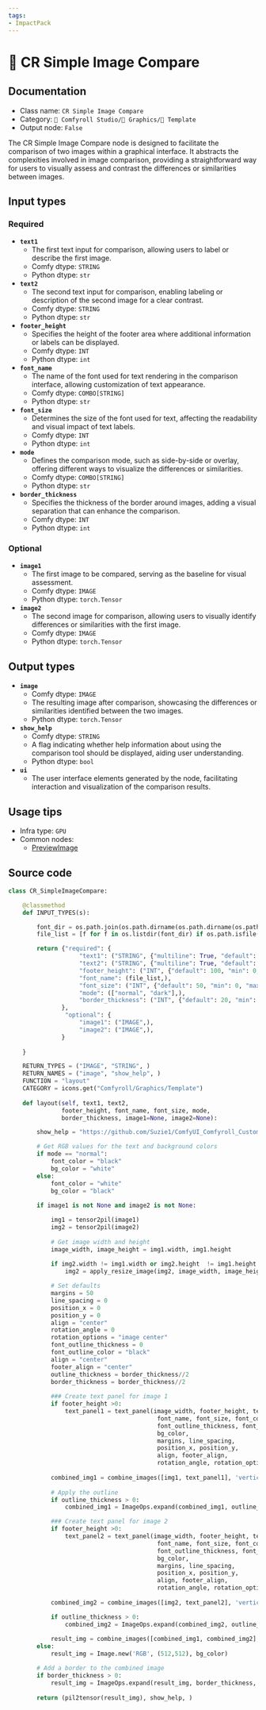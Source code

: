 ```yaml
---
tags:
- ImpactPack
---
```


# 📱 CR Simple Image Compare
## Documentation
- Class name: `CR Simple Image Compare`
- Category: `🧩 Comfyroll Studio/👾 Graphics/📱 Template`
- Output node: `False`

The CR Simple Image Compare node is designed to facilitate the comparison of two images within a graphical interface. It abstracts the complexities involved in image comparison, providing a straightforward way for users to visually assess and contrast the differences or similarities between images.
## Input types
### Required
- **`text1`**
    - The first text input for comparison, allowing users to label or describe the first image.
    - Comfy dtype: `STRING`
    - Python dtype: `str`
- **`text2`**
    - The second text input for comparison, enabling labeling or description of the second image for a clear contrast.
    - Comfy dtype: `STRING`
    - Python dtype: `str`
- **`footer_height`**
    - Specifies the height of the footer area where additional information or labels can be displayed.
    - Comfy dtype: `INT`
    - Python dtype: `int`
- **`font_name`**
    - The name of the font used for text rendering in the comparison interface, allowing customization of text appearance.
    - Comfy dtype: `COMBO[STRING]`
    - Python dtype: `str`
- **`font_size`**
    - Determines the size of the font used for text, affecting the readability and visual impact of text labels.
    - Comfy dtype: `INT`
    - Python dtype: `int`
- **`mode`**
    - Defines the comparison mode, such as side-by-side or overlay, offering different ways to visualize the differences or similarities.
    - Comfy dtype: `COMBO[STRING]`
    - Python dtype: `str`
- **`border_thickness`**
    - Specifies the thickness of the border around images, adding a visual separation that can enhance the comparison.
    - Comfy dtype: `INT`
    - Python dtype: `int`
### Optional
- **`image1`**
    - The first image to be compared, serving as the baseline for visual assessment.
    - Comfy dtype: `IMAGE`
    - Python dtype: `torch.Tensor`
- **`image2`**
    - The second image for comparison, allowing users to visually identify differences or similarities with the first image.
    - Comfy dtype: `IMAGE`
    - Python dtype: `torch.Tensor`
## Output types
- **`image`**
    - Comfy dtype: `IMAGE`
    - The resulting image after comparison, showcasing the differences or similarities identified between the two images.
    - Python dtype: `torch.Tensor`
- **`show_help`**
    - Comfy dtype: `STRING`
    - A flag indicating whether help information about using the comparison tool should be displayed, aiding user understanding.
    - Python dtype: `bool`
- **`ui`**
    - The user interface elements generated by the node, facilitating interaction and visualization of the comparison results.
## Usage tips
- Infra type: `GPU`
- Common nodes:
    - [PreviewImage](../../Comfy/Nodes/PreviewImage.md)



## Source code
```python
class CR_SimpleImageCompare:

    @classmethod
    def INPUT_TYPES(s):

        font_dir = os.path.join(os.path.dirname(os.path.dirname(os.path.realpath(__file__))), "fonts")       
        file_list = [f for f in os.listdir(font_dir) if os.path.isfile(os.path.join(font_dir, f)) and f.lower().endswith(".ttf")]

        return {"required": {
                    "text1": ("STRING", {"multiline": True, "default": "text"}),
                    "text2": ("STRING", {"multiline": True, "default": "text"}),
                    "footer_height": ("INT", {"default": 100, "min": 0, "max": 1024}),
                    "font_name": (file_list,),
                    "font_size": ("INT", {"default": 50, "min": 0, "max": 1024}),                
                    "mode": (["normal", "dark"],),
                    "border_thickness": ("INT", {"default": 20, "min": 0, "max": 1024}),                
               },
                "optional": {
                    "image1": ("IMAGE",),
                    "image2": ("IMAGE",),
               }
               
    }

    RETURN_TYPES = ("IMAGE", "STRING", )
    RETURN_NAMES = ("image", "show_help", )
    FUNCTION = "layout"
    CATEGORY = icons.get("Comfyroll/Graphics/Template")
    
    def layout(self, text1, text2,
               footer_height, font_name, font_size, mode,
               border_thickness, image1=None, image2=None):

        show_help = "https://github.com/Suzie1/ComfyUI_Comfyroll_CustomNodes/wiki/Layout-Nodes#cr-simple-image-compare"

        # Get RGB values for the text and background colors
        if mode == "normal":
            font_color = "black"
            bg_color = "white"    
        else:    
            font_color = "white"
            bg_color = "black"
        
        if image1 is not None and image2 is not None:

            img1 = tensor2pil(image1)  
            img2 = tensor2pil(image2)
            
            # Get image width and height        
            image_width, image_height = img1.width, img1.height
          
            if img2.width != img1.width or img2.height  != img1.height:
                img2 = apply_resize_image(img2, image_width, image_height, 8, "rescale", "false", 1, 256, "lanczos")          

            # Set defaults
            margins = 50
            line_spacing = 0
            position_x = 0
            position_y = 0
            align = "center"
            rotation_angle = 0
            rotation_options = "image center"
            font_outline_thickness = 0
            font_outline_color = "black"
            align = "center"
            footer_align = "center"
            outline_thickness = border_thickness//2
            border_thickness = border_thickness//2
            
            ### Create text panel for image 1                
            if footer_height >0:       
                text_panel1 = text_panel(image_width, footer_height, text1,
                                          font_name, font_size, font_color,
                                          font_outline_thickness, font_outline_color,
                                          bg_color,
                                          margins, line_spacing,
                                          position_x, position_y,
                                          align, footer_align,
                                          rotation_angle, rotation_options)                                                         
                    
            combined_img1 = combine_images([img1, text_panel1], 'vertical')
            
            # Apply the outline
            if outline_thickness > 0:
                combined_img1 = ImageOps.expand(combined_img1, outline_thickness, fill=bg_color)

            ### Create text panel for image 2                
            if footer_height >0:       
                text_panel2 = text_panel(image_width, footer_height, text2,
                                          font_name, font_size, font_color,
                                          font_outline_thickness, font_outline_color,
                                          bg_color,
                                          margins, line_spacing,
                                          position_x, position_y,
                                          align, footer_align,
                                          rotation_angle, rotation_options)
                                                                                       
            combined_img2 = combine_images([img2, text_panel2], 'vertical')

            if outline_thickness > 0:
                combined_img2 = ImageOps.expand(combined_img2, outline_thickness, fill=bg_color)
            
            result_img = combine_images([combined_img1, combined_img2], 'horizontal')
        else:
            result_img = Image.new('RGB', (512,512), bg_color)

        # Add a border to the combined image
        if border_thickness > 0:
            result_img = ImageOps.expand(result_img, border_thickness, bg_color)
          
        return (pil2tensor(result_img), show_help, )  

```
